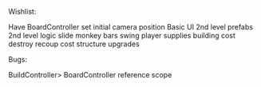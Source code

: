 Wishlist:

Have BoardController set initial camera position
Basic UI
2nd level prefabs
2nd level logic
slide
monkey bars
swing
player supplies
building cost
destroy recoup cost
structure upgrades


Bugs:

BuildController> BoardController reference scope
